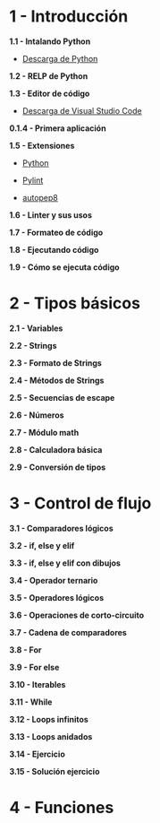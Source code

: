 # 1 - Introducción

**1.1 - Intalando Python**

- [Descarga de Python](https://www.python.org/downloads/)

**1.2 - RELP de Python**

**1.3 - Editor de código**

- [Descarga de Visual Studio Code](https://code.visualstudio.com/download)

**0.1.4 - Primera aplicación**

**1.5 - Extensiones**

- [Python](https://marketplace.visualstudio.com/items?itemName=ms-python.python)

- [Pylint](https://marketplace.visualstudio.com/items?itemName=ms-python.pylint)

- [autopep8](https://marketplace.visualstudio.com/items?itemName=ms-python.autopep8)

**1.6 - Linter y sus usos**

**1.7 - Formateo de código**

**1.8 - Ejecutando código**

**1.9 - Cómo se ejecuta código**

# 2 - Tipos básicos

**2.1 - Variables**

**2.2 - Strings**

**2.3 - Formato de Strings**

**2.4 - Métodos de Strings**

**2.5 - Secuencias de escape**

**2.6 - Números**

**2.7 - Módulo math**

**2.8 - Calculadora básica**

**2.9 - Conversión de tipos**

# 3 - Control de flujo

**3.1 - Comparadores lógicos**

**3.2 - if, else y elif**

**3.3 - if, else y elif con dibujos**

**3.4 - Operador ternario**

**3.5 - Operadores lógicos**

**3.6 - Operaciones de corto-circuito**

**3.7 - Cadena de comparadores**

**3.8 - For**

**3.9 - For else**

**3.10 - Iterables**

**3.11 - While**

**3.12 - Loops infinitos**

**3.13 - Loops anidados**

**3.14 - Ejercicio**

**3.15 - Solución ejercicio**

# 4 - Funciones

